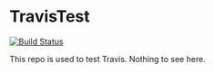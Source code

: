 TravisTest
==========

[![Build Status](https://travis-ci.org/Charon77/TravisTest.svg?branch=master)](https://travis-ci.org/Charon77/TravisTest)

This repo is used to test Travis.
Nothing to see here.